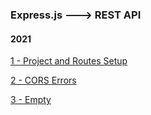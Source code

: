 ### Express.js ---> REST API


#### 2021

[1 - Project and Routes Setup ](../../tree/b29317e1e83ce63d1f252b0ce1abbdd1b2a4dcf6/)

[2 - CORS Errors ](../../tree/852f70855593614a86757c8f88f75090283db637/)

[3 - Empty ](../../tree//)

